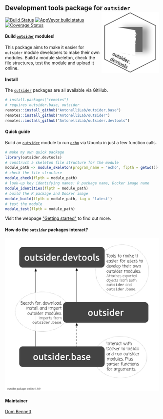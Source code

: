 
Development tools package for `outsider` <img src="https://raw.githubusercontent.com/AntonelliLab/outsider.devtools/master/other/logo_devtools.png" height="200" align="right"/>
----

[![Build Status](https://travis-ci.org/AntonelliLab/outsider.devtools.svg?branch=master)](https://travis-ci.org/AntonelliLab/outsider.base) [![AppVeyor build status](https://ci.appveyor.com/api/projects/status/github/AntonelliLab/outsider.devtools?branch=master&svg=true)](https://ci.appveyor.com/project/DomBennett/outsider-devtools) [![Coverage Status](https://coveralls.io/repos/github/AntonelliLab/outsider.devtools/badge.svg?branch=master)](https://coveralls.io/github/AntonelliLab/outsider.devtools?branch=master)

#### Build [`outsider`](https://github.com/AntonelliLab/outsider#install-and-run-programs-outside-of-r-inside-of-r-) modules!

This package aims to make it easier for `outsider` module developers to make
their own modules. Build a module skeleton, check the file structures,
test the module and upload it online.

#### Install

The [`outsider`](https://github.com/AntonelliLab/outsider#install-and-run-programs-outside-of-r-inside-of-r-) packages are all available via GitHub.

```r
# install.packages("remotes")
# requires outsider.base, outsider
remotes::install_github("AntonelliLab/outsider.base")
remotes::install_github("AntonelliLab/outsider")
remotes::install_github("AntonelliLab/outsider.devtools")
```

#### Quick guide

Build an [`outsider`](https://github.com/AntonelliLab/outsider#install-and-run-programs-outside-of-r-inside-of-r-) module to run [`echo`](https://en.wikipedia.org/wiki/Echo_(command)) via Ubuntu in just a few function calls.

```r
# make my own quick package
library(outsider.devtools)
# construct a skeleton file structure for the module
module_path <- module_skeleton(program_name = 'echo', flpth = getwd())
# check the file structure
module_check(flpth = module_path)
# look-up key identifying names: R package name, Docker image name
module_identities(flpth = module_path)
# build the R package and Docker image
module_build(flpth = module_path, tag = 'latest')
# test the module
module_test(flpth = module_path)
```

Visit the webpage ["Getting started"](https://antonellilab.github.io/outsider.devtools/articles/outsider.devtools.html) to find out more.

#### How do the `outsider` packages interact?

![](https://raw.githubusercontent.com/AntonelliLab/outsider.devtools/master/other/package_structures.png)

#### Maintainer

[Dom Bennett](https://github.com/dombennett/)

